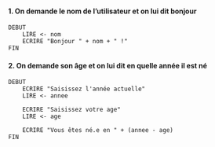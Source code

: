 #### 1. On demande le nom de l’utilisateur et on lui dit bonjour

```plaintext
DEBUT
    LIRE <- nom
    ECRIRE "Bonjour " + nom + " !"
FIN
```


#### 2. On demande son âge et on lui dit en quelle année il est né

```plaintext
DEBUT
    ECRIRE "Saisissez l'année actuelle"
    LIRE <- annee

    ECRIRE "Saisissez votre age"
    LIRE <- age

    ECRIRE "Vous êtes né.e en " + (annee - age)
FIN
```
